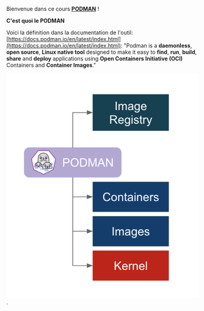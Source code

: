 Bienvenue dans ce cours **[PODMAN](https://podman.io)** !

**C'est quoi le PODMAN**

Voici la définition dans la documentation de l'outil:  [https://docs.podman.io/en/latest/index.html](https://docs.podman.io/en/latest/index.html): "Podman is a **daemonless**, **open source**, **Linux native tool** designed to make it easy to **find**, **run**, **build**, **share** and **deploy** applications using **Open Containers Initiative (OCI)** Containers and **Container Images**." 


 ![Architecture Podman](./images/architecture.png "Architecture"). 